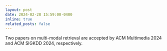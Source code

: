 ```yaml
---
layout: post
date: 2024-02-28 15:59:00-0400
inline: true
related_posts: false
---
```


Two papers on multi-modal retrieval are accepted by ACM Multimedia 2024 and ACM SIGKDD 2024, respectively.
